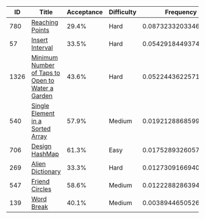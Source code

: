 |ID|Title|Acceptance|Difficulty|Frequency|
|----|-----|----|---|---|
|780|[Reaching Points]( https://leetcode.com/problems/reaching-points)|29.4%|Hard|0.08732332033465998|
|57|[Insert Interval]( https://leetcode.com/problems/insert-interval)|33.5%|Hard|0.05429184493746532|
|1326|[Minimum Number of Taps to Open to Water a Garden]( https://leetcode.com/problems/minimum-number-of-taps-to-open-to-water-a-garden)|43.6%|Hard|0.05224436225718586|
|540|[Single Element in a Sorted Array]( https://leetcode.com/problems/single-element-in-a-sorted-array)|57.9%|Medium|0.0192128868599912|
|706|[Design HashMap]( https://leetcode.com/problems/design-hashmap)|61.3%|Easy|0.01752893260576219|
|269|[Alien Dictionary]( https://leetcode.com/problems/alien-dictionary)|33.3%|Hard|0.012730916694039954|
|547|[Friend Circles]( https://leetcode.com/problems/friend-circles)|58.6%|Medium|0.012228828639434596|
|139|[Word Break]( https://leetcode.com/problems/word-break)|40.1%|Medium|0.003894465052690167|
